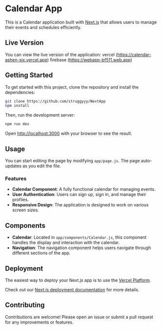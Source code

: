 # Calendar App

This is a Calendar application built with [Next.js](https://nextjs.org) that allows users to manage their events and schedules efficiently.

## Live Version

You can view the live version of the application:
vercel (https://calendar-ashen-six.vercel.app)
firebase (https://webapp-bf511.web.app)

## Getting Started

To get started with this project, clone the repository and install the dependencies:

```bash
git clone https://github.com/struggyyy/NextApp
npm install
```

Then, run the development server:

```bash
npm run dev
```

Open [http://localhost:3000](http://localhost:3000) with your browser to see the result.

## Usage

You can start editing the page by modifying `app/page.js`. The page auto-updates as you edit the file.

### Features

- **Calendar Component**: A fully functional calendar for managing events.
- **User Authentication**: Users can sign up, sign in, and manage their profiles.
- **Responsive Design**: The application is designed to work on various screen sizes.

## Components

- **Calendar**: Located in `app/components/Calendar.js`, this component handles the display and interaction with the calendar.
- **Navigation**: The navigation component helps users navigate through different sections of the app.

## Deployment

The easiest way to deploy your Next.js app is to use the [Vercel Platform](https://vercel.com/new?utm_medium=default-template&filter=next.js&utm_source=create-next-app&utm_campaign=create-next-app-readme).

Check out our [Next.js deployment documentation](https://nextjs.org/docs/app/building-your-application/deploying) for more details.

## Contributing

Contributions are welcome! Please open an issue or submit a pull request for any improvements or features.
